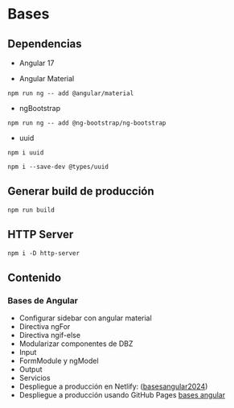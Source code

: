# Bases

## Dependencias

* Angular 17

* Angular Material
```
npm run ng -- add @angular/material
```

* ngBootstrap
```
npm run ng -- add @ng-bootstrap/ng-bootstrap
```

* uuid
```
npm i uuid
```

```
npm i --save-dev @types/uuid
```

## Generar build de producción
```
npm run build
```

## HTTP Server
```
npm i -D http-server
```


## Contenido

### Bases de Angular

* Configurar sidebar con angular material
* Directiva ngFor
* Directiva ngif-else
* Modularizar componentes de DBZ
* Input
* FormModule y ngModel
* Output
* Servicios
* Despliegue a producción en Netlify: ([basesangular2024](https://basesangular2024.netlify.app))
* Despliegue a producción usando GitHub Pages [bases angular](https://curso-angular-am.github.io/bases/counter)
